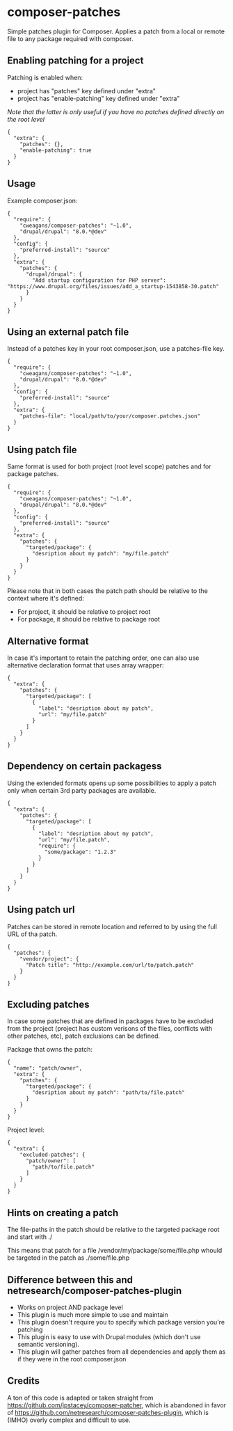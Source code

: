 # composer-patches

Simple patches plugin for Composer. Applies a patch from a local or remote file to any package required with composer.

## Enabling patching for a project

Patching is enabled when:

* project has "patches" key defined under "extra" 
* project has "enable-patching" key defined under "extra" 

_Note that the latter is only useful if you have no patches defined directly on the root level_

```
{
  "extra": {
    "patches": {},
    "enable-patching": true
  }
}

```

## Usage

Example composer.json:

```
{
  "require": {
    "cweagans/composer-patches": "~1.0",
    "drupal/drupal": "8.0.*@dev"
  },
  "config": {
    "preferred-install": "source"
  },
  "extra": {
    "patches": {
      "drupal/drupal": {
        "Add startup configuration for PHP server": "https://www.drupal.org/files/issues/add_a_startup-1543858-30.patch"
      }
    }
  }
}

```

## Using an external patch file

Instead of a patches key in your root composer.json, use a patches-file key.

```
{
  "require": {
    "cweagans/composer-patches": "~1.0",
    "drupal/drupal": "8.0.*@dev"
  },
  "config": {
    "preferred-install": "source"
  },
  "extra": {
    "patches-file": "local/path/to/your/composer.patches.json"
  }
}

```

## Using patch file

Same format is used for both project (root level scope) patches and for package patches.

```
{
  "require": {
    "cweagans/composer-patches": "~1.0",
    "drupal/drupal": "8.0.*@dev"
  },
  "config": {
    "preferred-install": "source"
  },
  "extra": {
    "patches": {
      "targeted/package": {
        "desription about my patch": "my/file.patch"
      }
    }
  }
}

```

Please note that in both cases the patch path should be relative to the context where it's defined:

* For project, it should be relative to project root
* For package, it should be relative to package root 

## Alternative format

In case it's important to retain the patching order, one can also use alternative declaration format that uses array wrapper:

```
{
  "extra": {
    "patches": {
      "targeted/package": [
        {
          "label": "desription about my patch", 
          "url": "my/file.patch"
        }
      ]
    }
  }
}

```

## Dependency on certain packagess

Using the extended formats opens up some possibilities to apply a patch only when certain 3rd party packages are available.

```
{
  "extra": {
    "patches": {
      "targeted/package": [
        {
          "label": "desription about my patch", 
          "url": "my/file.patch",
          "require": {
            "some/package": "1.2.3"
          }
        }
      ]
    }
  }
}
```

## Using patch url

Patches can be stored in remote location and referred to by using the full URL of tha patch.

```
{
  "patches": {
    "vendor/project": {
      "Patch title": "http://example.com/url/to/patch.patch"
    }
  }
}
```

## Excluding patches

In case some patches that are defined in packages have to be excluded from the project (project has custom verisons of the files, conflicts with other patches, etc), patch exclusions can be defined.

Package that owns the patch:

```
{
  "name": "patch/owner",
  "extra": {
    "patches": {
      "targeted/package": {
        "desription about my patch": "path/to/file.patch"
      }
    }
  }
}

```

Project level:

```
{
  "extra": {
    "excluded-patches": {
      "patch/owner": [
        "path/to/file.patch"
      ]
    }
  }
}

```

## Hints on creating a patch 

The file-paths in the patch should be relative to the targeted package root and start with ./

This means that patch for a file <projet>/vendor/my/package/some/file.php whould be targeted in the patch as ./some/file.php

## Difference between this and netresearch/composer-patches-plugin

* Works on project AND package level
* This plugin is much more simple to use and maintain
* This plugin doesn't require you to specify which package version you're patching
* This plugin is easy to use with Drupal modules (which don't use semantic versioning).
* This plugin will gather patches from all dependencies and apply them as if they were in the root composer.json

## Credits

A ton of this code is adapted or taken straight from https://github.com/jpstacey/composer-patcher, which is abandoned in favor of https://github.com/netresearch/composer-patches-plugin, which is (IMHO) overly complex and difficult to use.
